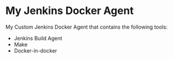 # My Jenkins Docker Agent

My Custom Jenkins Docker Agent that contains the following tools:
* Jenkins Build Agent
* Make
* Docker-in-docker
